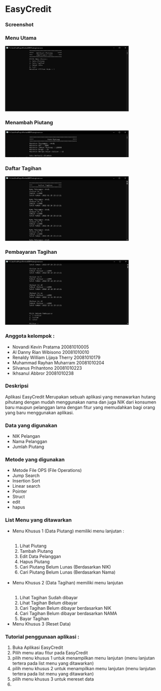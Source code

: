 <h1>EasyCredit</h1>

<h3>Screenshot</h3>
<h3>Menu Utama</h3>
<img src="https://github.com/EasyCredit-PemlanB081/FinalProjectPemlanB081Piutang/blob/main/images/menuUtama.png?raw=true" width="400px"</img> 
<h3>Menambah Piutang</h3>
<img src="https://github.com/EasyCredit-PemlanB081/FinalProjectPemlanB081Piutang/blob/main/images/TambahPiutang.png?raw=true" width="400px"</img> 
<h3>Daftar Tagihan</h3>
<img src="https://github.com/EasyCredit-PemlanB081/FinalProjectPemlanB081Piutang/blob/main/images/DaftarTagihan.png?raw=true" width="400px"</img> 
<h3>Pembayaran Tagihan</h3>
<img src="https://github.com/EasyCredit-PemlanB081/FinalProjectPemlanB081Piutang/blob/main/images/MenuPembayaran.png?raw=true" width="400px"</img> 

<h3>Anggota kelompok :</h3>
<ul>
  <li>Novandi Kevin Pratama             20081010005</li>
  <li>Al Danny Rian Wibisono            20081010010</li>
  <li>Renaldy William Lijaya Therry	    20081010179</li>
  <li>Muhammad Rayhan Muharram          20081010204</li>
  <li>Silvanus Prihantono               20081010223</li> 
  <li>Ikhsanul Abbror                   20081010238</li>
</ul>
  
<!-- Awal Deskripsi -->

<h3>Deskripsi</h3>
<p> Aplikasi EasyCredit Merupakan sebuah aplikasi yang menawarkan
hutang pihutang dengan mudah menggunakan nama dan juga NIK dari
konsumen baru maupun pelanggan lama dengan fitur yang memudahkan
bagi orang yang baru menggunakan aplikasi.</p>

<!-- Akhir Deskripsi -->

<!-- List Data yang digunakan -->

<h3>Data yang digunakan</h3>
<ul>
  <li>NIK Pelangan</li>
  <li>Nama Pelanggan</li>
  <li>Jumlah Piutang</li>
</ul>
    
<!-- Akhir List Data yang digunakan -->

<!-- List metode yang digunakan -->

<h3>Metode yang digunakan</h3>
<ul>
  <li>Metode File OPS (File Operations)</li>
  <li>Jump Search</li>
  <li>Insertion Sort</li>
  <li>Linear search</li>
  <li>Pointer</li>
  <li>Struct</li>
  <li>edit</li>
  <li>hapus</li>
</ul>

<!-- Akhir List metode yang digunakan -->

<!-- List menu yang ditawarkan -->

<h3>List Menu yang ditawarkan</h3>
<ul>
 <li>Menu Khusus 1 (Data Piutang) memiliki menu lanjutan :</li>
 <br>
 
  1. Lihat Piutang
  2. Tambah Piutang
  3. Edit Data Pelanggan
  4. Hapus Piutang
  5. Cari Piutang Belum Lunas (Berdasarkan NIK)
  6. Cari Piutang Belum Lunas (Berdasarkan Nama)
 
 </br>

 <li>Menu Khusus 2 (Data Tagihan) memiliki menu lanjutan</li>
 <br>

  1. Lihat Tagihan Sudah dibayar
  2. Lihat Tagihan Belum dibayar
  3. Cari Tagihan Belum dibayar berdasarkan NIK
  4. Cari Tagihan Belum dibayar berdasarkan NAMA
  5. Bayar Tagihan


 <li>Menu Khusus 3 (Reset Data)</li>
</ul>
 
<!-- Akhir List menu yang ditawarkan -->

<h3>Tutorial penggunaan aplikasi :</h3>
<ol>
  <li>Buka Aplikasi EasyCredit</li>
  <li>Pilih menu atau fitur pada EasyCredit</li>
  <li>pilih menu khusus 1 untuk menampilkan menu lanjutan
  (menu lanjutan tertera pada list menu yang ditawarkan)</li>
  <li>pilih menu khusus 2 untuk menampilkan menu lanjutan
  (menu lanjutan tertera pada list menu yang ditawarkan)</li>
  <li>pilih menu khusus 3 untuk mereset data</li> 
    <li></li>
</ol>
